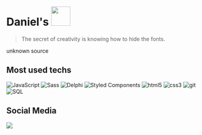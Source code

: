 # Daniel's  <img src="https://c.tenor.com/GocCvG7hs78AAAAj/rocket-joypixels.gif" height="50px"> 


> The secret of creativity is knowing how to hide the fonts.

unknown source

## Most used techs

<p>
  <img alt="JavaScript" src="https://img.shields.io/badge/-JavaScript-f7df1e?style=flat-circle&logo=javascript&logoColor=black" />
  <img alt="Sass" src="https://img.shields.io/badge/-Sass-CC6699?style=flat-circle&logo=sass&logoColor=white" />
  <img alt="Delphi" src="https://img.shields.io/badge/-Delphi-880808?style=flat-circle&logo=delphi&logoColor=white" />
  <img alt="Styled Components" src="https://img.shields.io/badge/-Styled_Components-db7092?style=flat-circle&logo=styled-components&logoColor=white" />
  <img alt="html5" src="https://img.shields.io/badge/-HTML5-E34F26?style=flat-circle&logo=html5&logoColor=white" />
  <img alt="css3" src="https://img.shields.io/badge/-CSS3-2965f1?style=flat-circle&logo=css3&logoColor=white" />
  <img alt="git" src="https://img.shields.io/badge/-Git-F05032?style=flat-circle&logo=git&logoColor=white" />
  <img alt="SQL" src="https://img.shields.io/badge/-SQL-89CFF0?style=flat-circle&logo=mysql&logoColor=black" />
</p>

## Social Media
<a href="https://www.instagram.com/daniells.png" target="_blanked"><img src="https://img.shields.io/badge/Instagram-f2003c?style=for-the-badge&logo=instagram&logoColor=white"></a>




